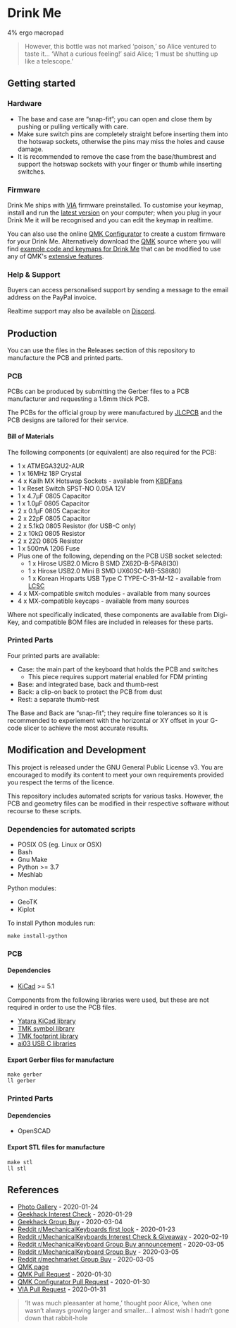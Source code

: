 # Drink Me

4% ergo macropad

> However, this bottle was not marked ‘poison,’ so Alice ventured to taste it... ‘What a curious feeling!’ said Alice; ‘I must be shutting up like a telescope.’


## Getting started

### Hardware

-   The base and case are “snap-fit”; you can open and close them by pushing or pulling vertically with care.
-   Make sure switch pins are completely straight before inserting them into the hotswap sockets, otherwise the pins may miss the holes and cause damage.
-   It is recommended to remove the case from the base/thumbrest and support the hotswap sockets with your finger or thumb while inserting switches.


### Firmware

Drink Me ships with [VIA](https://caniusevia.com/) firmware preinstalled. To customise your keymap, install and run the [latest version](https://github.com/the-via/releases) on your computer; when you plug in your Drink Me it will be recognised and you can edit the keymap in realtime.

You can also use the online [QMK Configurator](https://config.qmk.fm/#/yatara/drink_me/LAYOUT) to create a custom firmware for your Drink Me. Alternatively download the [QMK](https://github.com/qmk/qmk_firmware) source where you will find [example code and keymaps for Drink Me](https://github.com/qmk/qmk_firmware/tree/master/keyboards/yatara/drink_me) that can be modified to use any of QMK's [extensive features](https://docs.qmk.fm/#/).


### Help & Support

Buyers can access personalised support by sending a message to the email address on the PayPal invoice.

Realtime support may also be available on [Discord](https://discord.gg/yeXgVFX).


## Production

You can use the files in the Releases section of this repository to manufacture the PCB and printed parts.

### PCB

PCBs can be produced by submitting the Gerber files to a PCB manufacturer and requesting a 1.6mm thick PCB.

The PCBs for the official group by were manufactured by [JLCPCB](https://jlcpcb.com/) and the PCB designs are tailored for their service.


#### Bill of Materials

The following components (or equivalent) are also required for the PCB:

-   1 x ATMEGA32U2-AUR
-   1 x 16MHz 18P Crystal 
-   4 x Kailh MX Hotswap Sockets - available from [KBDFans](https://kbdfans.com/)
-   1 x Reset Switch SPST-NO 0.05A 12V
-   1 x 4.7µF 0805 Capacitor
-   1 x 1.0µF 0805 Capacitor
-   2 x 0.1µF 0805 Capacitor
-   2 x 22pF 0805 Capacitor
-   2 x 5.1kΩ 0805 Resistor (for USB-C only)
-   2 x 10kΩ 0805 Resistor
-   2 x 22Ω 0805 Resistor
-   1 x 500mA 1206 Fuse
-   Plus one of the following, depending on the PCB USB socket selected:
    -   1 x Hirose USB2.0 Micro B SMD ZX62D-B-5PA8(30)
    -   1 x Hirose USB2.0 Mini B SMD UX60SC-MB-5S8(80)
    -   1 x Korean Hroparts USB Type C TYPE-C-31-M-12 - available from [LCSC](https://lcsc.com/)
-   4 x MX-compatible switch modules - available from many sources
-   4 x MX-compatible keycaps - available from many sources

Where not specifically indicated, these components are available from Digi-Key, and compatible BOM files are included in releases for these parts.


### Printed Parts

Four printed parts are available:

-   Case: the main part of the keyboard that holds the PCB and switches
    -   This piece requires support material enabled for FDM printing
-   Base: and integrated base, back and thumb-rest
-   Back: a clip-on back to protect the PCB from dust
-   Rest: a separate thumb-rest

The Base and Back are “snap-fit”; they require fine tolerances so it is recommended to experiement with the horizontal or XY offset in your G-code slicer to achieve the most accurate results.


## Modification and Development

This project is released under the GNU General Public License v3. You are encouraged to modify its content to meet your own requirements provided you respect the terms of the licence.

This repository includes automated scripts for various tasks. However, the PCB and geometry files can be modified in their respective software without recourse to these scripts.


### Dependencies for automated scripts

-   POSIX OS (eg. Linux or OSX)
-   Bash
-   Gnu Make
-   Python >= 3.7
-   Meshlab

Python modules:

-   GeoTK
-   Kiplot

To install Python modules run:

```
make install-python
```


### PCB

#### Dependencies

-   [KiCad](https://kicad-pcb.org/download/) >= 5.1

Components from the following libraries were used, but these are not required in order to use the PCB files.

-   [Yatara KiCad library](https://github.com/yatara-cc/kicad)
-   [TMK symbol library](https://github.com/tmk/kicad_lib_tmk)
-   [TMK footprint library](https://github.com/tmk/keyboard_parts.pretty )
-   [ai03 USB C libraries](https://github.com/ai03-2725/Type-C.pretty)


#### Export Gerber files for manufacture

```
make gerber
ll gerber
```


### Printed Parts

#### Dependencies

-   OpenSCAD


#### Export STL files for manufacture

```
make stl
ll stl
```


## References

-   [Photo Gallery](https://imgur.com/a/9XkbmKo) - 2020-01-24
-   [Geekhack Interest Check](https://geekhack.org/index.php?topic=104449.0) - 2020-01-29
-   [Geekhack Group Buy](https://geekhack.org/index.php?topic=104974.0) - 2020-03-04
-   [Reddit r/MechanicalKeyboards first look](https://www.reddit.com/r/MechanicalKeyboards/comments/eswx1z/drink_me/) - 2020-01-23
-   [Reddit r/MechanicalKeyboards Interest Check & Giveaway](https://www.reddit.com/r/MechanicalKeyboards/comments/evu429/ic_drink_me_4_ergo_interest_check_giveaway/) - 2020-02-19
-   [Reddit r/MechanicalKeyboard Group Buy announcement](https://www.reddit.com/r/MechanicalKeyboards/comments/f9hhyl/drink_me_group_buy_starts_march_5th_2020/) - 2020-03-05
-   [Reddit r/MechanicalKeyboard Group Buy](https://www.reddit.com/r/MechanicalKeyboards/comments/fe147m/drink_me_group_buy_is_live/) - 2020-03-05
-   [Reddit r/mechmarket Group Buy](https://www.reddit.com/r/mechmarket/comments/fe16nw/gb_drink_me_4_ergo_group_buy_is_live/) - 2020-03-05
-   [QMK page](https://github.com/qmk/qmk_firmware/tree/master/keyboards/yatara/drink_me)
-   [QMK Pull Request](https://github.com/qmk/qmk_firmware/pull/8039) - 2020-01-30
-   [QMK Configurator Pull Request](https://github.com/qmk/qmk_configurator/pull/648) - 2020-01-30
-   [VIA Pull Request](https://github.com/the-via/keyboards/pull/37) - 2020-01-31


> ‘It was much pleasanter at home,’ thought poor Alice, ‘when one wasn’t always growing larger and smaller... I almost wish I hadn’t gone down that rabbit-hole
